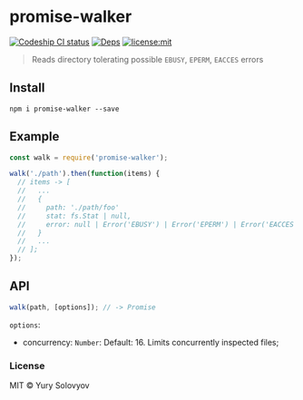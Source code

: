 # promise-walker
[![Codeship CI status](https://img.shields.io/codeship/9c3f1e20-28f2-0134-2981-5a347c0ad183.svg)](https://codeship.com/projects/162493)
[![Deps](https://david-dm.org/YurySolovyov/promise-walker.svg)](https://david-dm.org/YurySolovyov/promise-walker)
[![license:mit](https://img.shields.io/badge/license-mit-blue.svg)](https://opensource.org/licenses/MIT)

> Reads directory tolerating possible `EBUSY`, `EPERM`, `EACCES` errors

## Install
```
npm i promise-walker --save
```

## Example

```js
const walk = require('promise-walker');

walk('./path').then(function(items) {
  // items -> [
  //   ...
  //   {
  //     path: './path/foo'
  //     stat: fs.Stat | null,
  //     error: null | Error('EBUSY') | Error('EPERM') | Error('EACCES')
  //   }
  //   ...
  // ];
});
```

## API

```js
walk(path, [options]); // -> Promise
```
`options`:
  - concurrency: `Number`: Default: 16. Limits concurrently inspected files;

### License

MIT © Yury Solovyov
